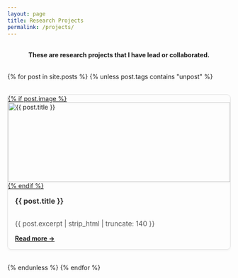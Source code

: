```yaml
---
layout: page
title: Research Projects
permalink: /projects/
---
```


<h4 style="margin-top: 2rem; margin-bottom: 1rem; text-align: center;">
  These are research projects that I have lead or collaborated.
</h4>

<div style="display: grid; grid-template-columns: repeat(auto-fit, minmax(280px, 1fr)); gap: 2rem; margin-top: 2rem;">
  {% for post in site.posts %}
    {% unless post.tags contains "unpost" %}
      <div style="display: flex; flex-direction: column; border: 1px solid #e0e0e0; border-radius: 8px; overflow: hidden; box-shadow: 0 2px 5px rgba(0,0,0,0.05);">
        <a href="{{ post.url | relative_url }}">
          {% if post.image %}
            <img src="{{ post.image | relative_url }}" alt="{{ post.title }}" style="width: 100%; height: 180px; object-fit: cover;">
          {% endif %}
        </a>
        <div style="padding: 1rem; display: flex; flex-direction: column; flex-grow: 1;">
          <h3 style="margin-top: 0;">
            <a href="{{ post.url | relative_url }}" style="text-decoration: none; color: #333;">{{ post.title }}</a>
          </h3>
          <p style="font-size: 0.95rem; color: #555; flex-grow: 1;">{{ post.excerpt | strip_html | truncate: 140 }}</p>
          <div style="margin-top: auto;">
            <a href="{{ post.url | relative_url }}" style="font-weight: bold;">Read more →</a>
          </div>
        </div>
      </div>
    {% endunless %}
  {% endfor %}
</div>
